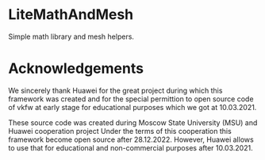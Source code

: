# LiteMathAndMesh
Simple math library and mesh helpers.

# Acknowledgements

We sincerely thank Huawei for the great project during which this framework was created and for the special permittion to open source code of vkfw at early stage for educational purposes which we got at 10.03.2021.

These source code was created during Moscow State University (MSU) and Huawei cooperation project
Under the terms of this cooperation this framework become open source after 28.12.2022.
However, Huawei allows to use that for educational and non-commercial purposes after 10.03.2021.
